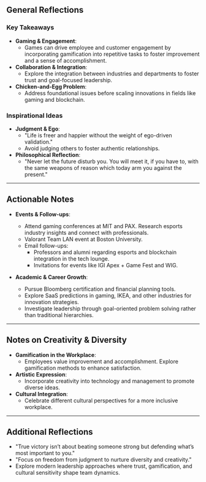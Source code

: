 ## General Reflections

### Key Takeaways
- **Gaming & Engagement**:
  - Games can drive employee and customer engagement by incorporating gamification into repetitive tasks to foster improvement and a sense of accomplishment.
- **Collaboration & Integration**:
  - Explore the integration between industries and departments to foster trust and goal-focused leadership.
- **Chicken-and-Egg Problem**:
  - Address foundational issues before scaling innovations in fields like gaming and blockchain.

### Inspirational Ideas
- **Judgment & Ego**:
  - "Life is freer and happier without the weight of ego-driven validation."
  - Avoid judging others to foster authentic relationships.
- **Philosophical Reflection**:
  - "Never let the future disturb you. You will meet it, if you have to, with the same weapons of reason which today arm you against the present."

---

## Actionable Notes
- **Events & Follow-ups**:
  - Attend gaming conferences at MIT and PAX. Research esports industry insights and connect with professionals.
  - Valorant Team LAN event at Boston University.
  - Email follow-ups:
    - Professors and alumni regarding esports and blockchain integration in the tech lounge.
    - Invitations for events like IGI Apex + Game Fest and WIG.

- **Academic & Career Growth**:
  - Pursue Bloomberg certification and financial planning tools.
  - Explore SaaS predictions in gaming, IKEA, and other industries for innovation strategies.
  - Investigate leadership through goal-oriented problem solving rather than traditional hierarchies.

---

## Notes on Creativity & Diversity
- **Gamification in the Workplace**:
  - Employees value improvement and accomplishment. Explore gamification methods to enhance satisfaction.
- **Artistic Expression**:
  - Incorporate creativity into technology and management to promote diverse ideas.
- **Cultural Integration**:
  - Celebrate different cultural perspectives for a more inclusive workplace.

---

## Additional Reflections
- "True victory isn’t about beating someone strong but defending what’s most important to you."
- "Focus on freedom from judgment to nurture diversity and creativity."
- Explore modern leadership approaches where trust, gamification, and cultural sensitivity shape team dynamics.

